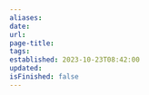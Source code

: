 ```yaml
---
aliases: 
date: 
url: 
page-title: 
tags: 
established: 2023-10-23T08:42:00
updated: 
isFinished: false
---
```

